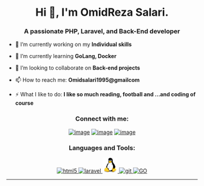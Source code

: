 <h1 align="center">Hi 👋, I'm OmidReza Salari.
<h3 align="center">A passionate PHP, Laravel, and Back-End developer</h3>

- 🔭 I’m currently working on my **Individual skills**

- 🌱 I’m currently learning **GoLang, Docker**

- 👯 I’m looking to collaborate on **Back-end projects**

- 📫 How to reach me: **Omidsalari1995@gmailcom**

- ⚡ What I like to do: **I like so much reading, football and ...and coding of course**

<h3 align="center">Connect with me:</h3>
<div align="center">

[![image](https://img.shields.io/badge/LinkedIn-0077B5?style=for-the-badge&logo=linkedin&logoColor=white)](https://www.linkedin.com/in/omid-salari/)
[![image](https://img.shields.io/badge/Twitter-1DA1F2?style=for-the-badge&logo=twitter&logoColor=white)](https://twitter.com/OmidRezaSalari1)
[![image](https://img.shields.io/badge/Gmail-D14836?style=for-the-badge&logo=gmail&logoColor=white)](mailto:omidsalari1995@gmailcom)
  
</div>

<h3 align="center">Languages and Tools:</h3>

<p align="center"> 
  <a href="https://www.w3.org/html/" target="_blank"> 
    <img src="https://www.linkpicture.com/q/353261.svg" alt="html5" width="50" height="40"/> 
  </a>
  <a href="https://www.w3schools.com/css/" target="_blank"> 
    <img src="https://www.linkpicture.com/q/4519141_laravel_icon.png" alt="laravel" width="50" height="45"/> 

  <a href="https://www.linux.org/" target="_blank"> 
    <img src="https://raw.githubusercontent.com/devicons/devicon/master/icons/linux/linux-original.svg" alt="linux" width="40" height="40"/> 
  </a> 
  <a href="https://git-scm.com/" target="_blank"> 
    <img src="https://www.vectorlogo.zone/logos/git-scm/git-scm-icon.svg" alt="git" width="40" height="40"/> 
  </a>
    <a href="https://go.dev/" target="_blank"> 
    <img src="https://www.linkpicture.com/view.php?img=LPic622b5fa0a5851135944287" alt="GO" width="40" height="40"/> 
  </a>
</p>

------


